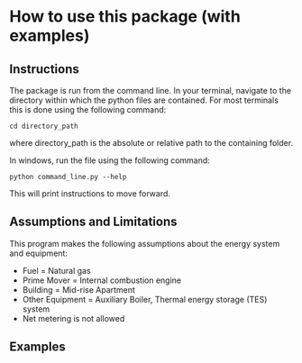 # How to use this package (with examples)

## Instructions

The package is run from the command line. In your terminal, navigate to the directory within which the python files are contained. For most terminals this is done using the following command:

`cd directory_path`

where directory_path is the absolute or relative path to the containing folder.

In windows, run the file using the following command:

`python command_line.py --help`

This will print instructions to move forward.

## Assumptions and Limitations

This program makes the following assumptions about the energy system and equipment:

- Fuel = Natural gas
- Prime Mover = Internal combustion engine
- Building = Mid-rise Apartment
- Other Equipment = Auxiliary Boiler, Thermal energy storage (TES) system
- Net metering is not allowed

## Examples